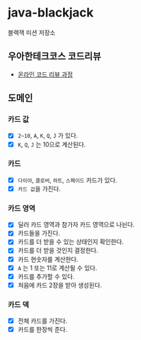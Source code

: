 # java-blackjack

블랙잭 미션 저장소

## 우아한테크코스 코드리뷰

- [온라인 코드 리뷰 과정](https://github.com/woowacourse/woowacourse-docs/blob/master/maincourse/README.md)

## 도메인

### 카드 값

- [x] `2~10`, `A`, `K`, `Q`, `J` 가 있다.
- [x] `K`, `Q`, `J` 는 10으로 계산된다.

### 카드

- [x] `다이아`, `클로버`, `하트`, `스페이드` 카드가 있다.
- [x] `카드 값`을 가진다.

### 카드 영역
- [x] 딜러 카드 영역과 참가자 카드 영역으로 나뉜다.
- [x] 카드들을 가진다.
- [x] 카드를 더 받을 수 있는 상태인지 확인한다.
- [x] 카드를 더 받을 것인지 결정한다.
- [x] 카드 현숫자를 계산한다.
- [X] `A` 는 1 또는 11로 계산될 수 있다.
- [x] 카드를 추가할 수 있다.
- [x] 처음에 카드 2장을 받아 생성된다.

### 카드 덱

- [x] 전체 카드를 가진다.
- [x] 카드를 한장씩 준다.
